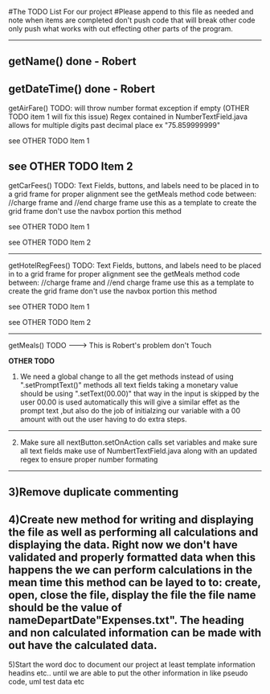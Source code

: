 #The TODO List For our project
#Please append to this file as needed and note when items are completed don't push code that will break other code only push what works with out effecting other parts of the program.

---------------------------------------------------------------------------
getName() <strong>done - Robert</strong>
---------------------------------------------------------------------------
getDateTime() <strong>done - Robert</strong>
---------------------------------------------------------------------------
getAirFare() TODO: 
will throw number format exception if empty (OTHER TODO item 1 will fix this issue)
Regex contained in NumberTextField.java allows for multiple digits past decimal place ex "75.859999999"

see OTHER TODO Item 1

see OTHER TODO Item 2
---------------------------------------------------------------------------           
getCarFees() TODO:
Text Fields, buttons, and labels need to be placed in to a grid frame for proper
alignment see the getMeals method code between: //charge frame and //end charge frame
use this as a template to create the grid frame don't use the navbox portion this method

see OTHER TODO Item 1

see OTHER TODO Item 2
              
---------------------------------------------------------------------------
getHotelRegFees() TODO:
Text Fields, buttons, and labels need to be placed in to a grid frame for proper
alignment see the getMeals method code between: //charge frame and //end charge frame
use this as a template to create the grid frame don't use the navbox portion this method

see OTHER TODO Item 1

see OTHER TODO Item 2
              
---------------------------------------------------------------------------
getMeals() TODO ---> This is Robert's problem don't Touch
           
<strong>OTHER TODO</strong>                

1) We need a global change to all the get methods instead of using  ".setPromptText()" methods
 all text fields taking a monetary value should be using ".setText(00.00)" that way in the input
is skipped by the user 00.00 is used automatically this will give a similar effet as the prompt
text ,but also do the job of initialzing our variable with a 00 amount with out the user having to do
extra steps.
---------------------------------------------------------------------------
2) Make sure all nextButton.setOnAction calls set variables and make sure all text fields make use of NumbertTextField.java
  along with an updated regex to ensure proper number formating
---------------------------------------------------------------------------
3)Remove duplicate commenting
---------------------------------------------------------------------------
4)Create new method for writing and displaying the file as well as performing all calculations and displaying the data. Right now we don't have validated and properly formatted data when this happens the we can perform calculations in the mean time this method can be layed to to: create, open, close the file, display the file the file name should be the value of nameDepartDate"Expenses.txt". The heading and non calculated information can be made with out have the calculated data.
---------------------------------------------------------------------------
5)Start the word doc to document our project at least template information headins etc.. until we are able to put the other information in like pseudo code, uml test data etc

